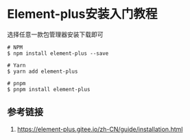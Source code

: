 # Element-plus安装入门教程

选择任意一款包管理器安装下载即可
```
# NPM
$ npm install element-plus --save

# Yarn
$ yarn add element-plus

# pnpm
$ pnpm install element-plus
```



## 参考链接
1. https://element-plus.gitee.io/zh-CN/guide/installation.html
